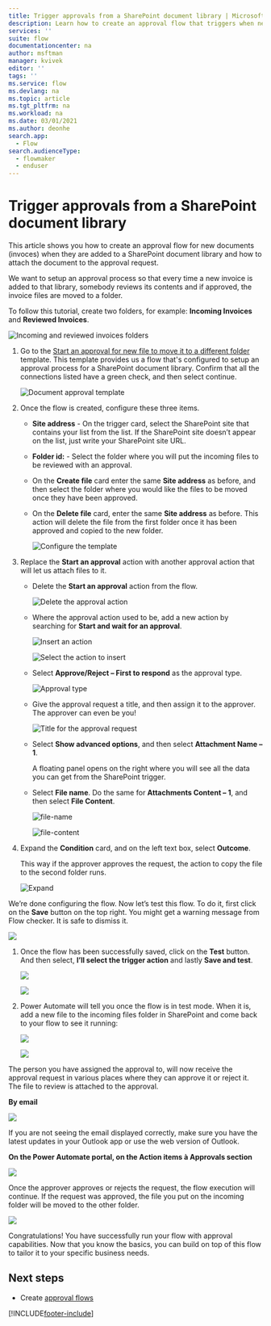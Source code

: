 ```yaml
---
title: Trigger approvals from a SharePoint document library | Microsoft Docs
description: Learn how to create an approval flow that triggers when new files are added to a SharePoint library.
services: ''
suite: flow
documentationcenter: na
author: msftman
manager: kvivek
editor: ''
tags: ''
ms.service: flow
ms.devlang: na
ms.topic: article
ms.tgt_pltfrm: na
ms.workload: na
ms.date: 03/01/2021
ms.author: deonhe
search.app: 
  - Flow
search.audienceType: 
  - flowmaker
  - enduser
---
```


# Trigger approvals from a SharePoint document library

This article shows you how to create an approval flow for new documents (invoces) when they are added to a SharePoint document library and how to attach the document to the approval request.  
  
We want to setup an approval process so that every time a new invoice is added to that library, somebody reviews its contents and if approved, the invoice files are moved to a folder.

To follow this tutorial, create two folders, for example: **Incoming Invoices** and **Reviewed Invoices**.

   ![Incoming and reviewed invoices folders](media/trigger-sharepoint-library/incoming.png)

1. Go to the [Start an approval for new file to move it to a different folder](https://us.flow.microsoft.com/galleries/public/templates/d0ffe4d14c9c418e8f8ad49c3a6afcf6/start-an-approval-for-new-file-to-move-it-to-a-different-folder/) template. This template provides us a flow that's configured to setup an approval process for a SharePoint document library. Confirm that all the connections listed have a green check, and then select continue.  
  
   ![Document approval template](media/trigger-sharepoint-library/template.png)

1. Once the flow is created, configure these three items.

   - **Site address** - On the trigger card, select the SharePoint site that contains your list from the list. If the SharePoint site doesn’t appear on the list, just write your SharePoint site URL. 
   
   - **Folder id:** - Select the folder where you will put the incoming files to be reviewed with an approval.

   - On the **Create file** card enter the same **Site address** as before, and then select the folder where you would like the files to be moved once they have been approved.

   - On the **Delete file** card, enter the same **Site address** as before. This action will delete the file from the first folder once it has been approved and copied to the new folder.

     ![Configure the template](media/trigger-sharepoint-library/template2.png)

1. Replace the **Start an approval** action with another approval action that will let us attach files to it.

   - Delete the **Start an approval** action from the flow. 

        ![Delete the approval action](media/trigger-sharepoint-library/delete-action.png)

   - Where the approval action used to be, add a new action by searching for **Start and wait for an approval**.

       ![Insert an action](media/trigger-sharepoint-library/insert-action.png)

       ![Select the action to insert](media/trigger-sharepoint-library/select-action.png)

   - Select **Approve/Reject – First to respond** as the approval type. 
      
       ![Approval type](media/trigger-sharepoint-library/approval-type.png)

   - Give the approval request a title, and then assign it to the approver. The approver can even be you!

       ![Title for the approval request](media/trigger-sharepoint-library/approval-title.png)

   - Select **Show advanced options**, and then select **Attachment Name – 1**. 
   
      A floating panel opens on the right where you will see all the data you can get from the SharePoint trigger. 
   
   - Select **File name**. Do the same for **Attachments Content – 1**, and then select **File Content**.  
       
       ![file-name](media/trigger-sharepoint-library/file-name.png)
      
       ![file-content](media/trigger-sharepoint-library/file-content.png)

1. Expand the **Condition** card, and on the left text box, select **Outcome**. 

   This way if the approver approves the request, the action to copy the file to the second folder runs.  
  
   ![Expand](media/trigger-sharepoint-library/outcome.png)

We’re done configuring the flow. Now let’s test this flow. To do it, first click on the **Save** button on the top right. You might get a warning message from Flow checker. It is safe to dismiss it.  
  
   ![](media/trigger-sharepoint-library/save.png)

1. Once the flow has been successfully saved, click on the **Test** button. And then select, **I’ll select the trigger action** and lastly **Save and test**.  
  
   ![](media/trigger-sharepoint-library/test.png)

  
   ![](media/trigger-sharepoint-library/save-test.png)

1. Power Automate will tell you once the flow is in test mode. When it is, add a new file to the incoming files folder in SharePoint and come back to your flow to see it running:  
  
   ![](media/trigger-sharepoint-library/new-file.png)

  
   ![](media/trigger-sharepoint-library/run.png)

The person you have assigned the approval to, will now receive the approval request in various places where they can approve it or reject it. The file to review is attached to the approval.

**By email**  
  
   ![](media/trigger-sharepoint-library/email.png)

If you are not seeing the email displayed correctly, make sure you have the latest updates in your Outlook app or use the web version of Outlook.

**On the Power Automate portal, on the Action items à Approvals section**  
  
   ![](media/trigger-sharepoint-library/portal.png)

Once the approver approves or rejects the request, the flow execution will continue. If the request was approved, the file you put on the incoming folder will be moved to the other folder.

   ![](media/trigger-sharepoint-library/continue.png)

Congratulations! You have successfully run your flow with approval capabilities. Now that you know the basics, you can build on top of this flow to tailor it to your specific business needs.



## Next steps

- Create [approval flows](modern-approvals.md)






 


[!INCLUDE[footer-include](includes/footer-banner.md)]